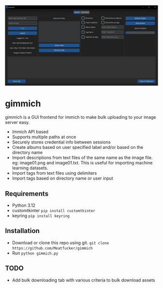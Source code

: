 ![gimmich](/gimmich-screenshot.png)

# gimmich

gimmich is a GUI frontend for immich to make bulk uploading to your image server easy.

- Immich API based
- Supports multiple paths at once
- Securely stores credential info between sessions
- Create albums based on user specified label and/or based on the directory name
- Import descriptions from text files of the same name as the image file. eg: image01.png and image01.txt. This is
useful for importing machine learning datasets.
- Import tags from text files using delimiters
- Import tags based on directory name or user input


## Requirements

- Python 3.12
- customtkinter `pip install customtkinter`
- keyring `pip install keyring`

## Installation

- Download or clone this repo using git. `git clone https://github.com/Meatfucker/gimmich`
- Run `python gimmich.py`

## TODO

- Add bulk downloading tab with various criteria to bulk download assets

